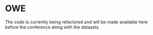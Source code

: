 # OWE
The code is currently being refactored and will be made available here before the conference along with the datasets.

